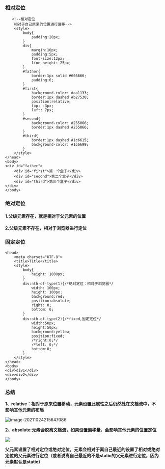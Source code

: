 ### 相对定位

```
   <!--相对定位
    相对于自己原来的位置进行偏移-->
    <style>
        body{
            padding:20px;
        }
        div{
            margin:10px;
            padding:5px;
            font-size:12px;
            line-height: 25px;
        }
        #father{
            border:1px solid #666666;
            padding:0;
        }
        #first{
            background-color: #aa1133;
            border:1px dashed #b27530;
            position:relative;
            top: -3px;
            left: 7px;
        }
        #second{
            background-color: #255066;
            border:1px dashed #255066;
        }
        #third{
            border:1px dashed #1c6615;
            background-color: #1c6699;
        }
    </style>
</head>
<body>
<div id="father">
    <div id="first">第一个盒子</div>
    <div id="second">第二个盒子</div>
    <div id="third">第三个盒子</div>
</div>
</body>
```
### 绝对定位
#### 1.父级元素存在，就是相对于父元素的位置
#### 2.父级元素不存在，相对于浏览器进行定位
### 固定定位

```
<head>
    <meta charset="UTF-8">
    <title>Title</title>
    <style>
        body{
            height: 1000px;
        }
        div:nth-of-type(1){/*绝对定位：相对于浏览器*/
            width: 100px;
            height: 100px;
            background:red;
            position:absolute;
            right: 0;
            bottom: 0;
        }
        div:nth-of-type(2){/*fixed,固定定位*/
            width:50px;
            height:50px;
            background:yellow;
            position:fixed;
            /*right:0;*/
            /*left: 0;*/
            bottom:0;
        }
    </style>
</head>
<body>
<div>div1</div>
<div>div2</div>
</body>
```

### 总结

**1、relative：相对于原来位置移动，元素设置此属性之后仍然处在文档流中，不影响其他元素的布局**

![image-20211024215647086](/home/leiliu/.config/Typora/typora-user-images/image-20211024215647086.png)

**2、absolute:元素会脱离文档流，如果设置偏移量，会影响其他元素的位置定位**

![](https://gitee.com/aryangzhu/picture/raw/master/%E9%80%89%E5%8C%BA_264.png)

**父元素设置了相对定位或绝对定位，元素会相对于离自己最近的设置了相对或绝对定位的父元素进行定位（或者说离自己最近的不是static的父元素进行定位，因为元素默认是static）**

